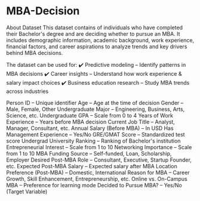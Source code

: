 # MBA-Decision

About Dataset
This dataset contains of individuals who have completed their Bachelor's degree and are deciding whether to pursue an MBA. It includes demographic information, academic background, work experience, financial factors, and career aspirations to analyze trends and key drivers behind MBA decisions.

The dataset can be used for:
✔️ Predictive modeling – Identify patterns in MBA decisions
✔️ Career insights – Understand how work experience & salary impact choices
✔️ Business education research – Study MBA trends across industries

Person ID – Unique identifier
Age – Age at the time of decision
Gender – Male, Female, Other
Undergraduate Major – Engineering, Business, Arts, Science, etc.
Undergraduate GPA – Scale from 0 to 4
Years of Work Experience – Years before MBA decision
Current Job Title – Analyst, Manager, Consultant, etc.
Annual Salary (Before MBA) – In USD
Has Management Experience – Yes/No
GRE/GMAT Score – Standardized test score
Undergrad University Ranking – Ranking of Bachelor's institution
Entrepreneurial Interest – Scale from 1 to 10
Networking Importance – Scale from 1 to 10
MBA Funding Source – Self-funded, Loan, Scholarship, Employer
Desired Post-MBA Role – Consultant, Executive, Startup Founder, etc.
Expected Post-MBA Salary – Expected salary after MBA
Location Preference (Post-MBA) – Domestic, International
Reason for MBA – Career Growth, Skill Enhancement, Entrepreneurship, etc.
Online vs. On-Campus MBA – Preference for learning mode
Decided to Pursue MBA? – Yes/No (Target Variable)

